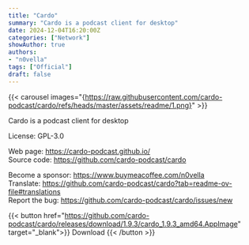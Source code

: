 ```yaml
---
title: "Cardo"
summary: "Cardo is a podcast client for desktop"
date: 2024-12-04T16:20:00Z
categories: ["Network"]
showAuthor: true
authors:
- "n0vella"
tags: ["Official"]
draft: false
---
```


{{< carousel images="{https://raw.githubusercontent.com/cardo-podcast/cardo/refs/heads/master/assets/readme/1.png}" >}}

Cardo is a podcast client for desktop

License: GPL-3.0 

Web page: <https://cardo-podcast.github.io/>  
Source code: <https://github.com/cardo-podcast/cardo>

Become a sponsor: <https://www.buymeacoffee.com/n0vella>  
Translate: <https://github.com/cardo-podcast/cardo?tab=readme-ov-file#translations>  
Report the bug: <https://github.com/cardo-podcast/cardo/issues/new>  

{{< button href="https://github.com/cardo-podcast/cardo/releases/download/1.9.3/cardo_1.9.3_amd64.AppImage" target="_blank">}}
Download
{{< /button >}}